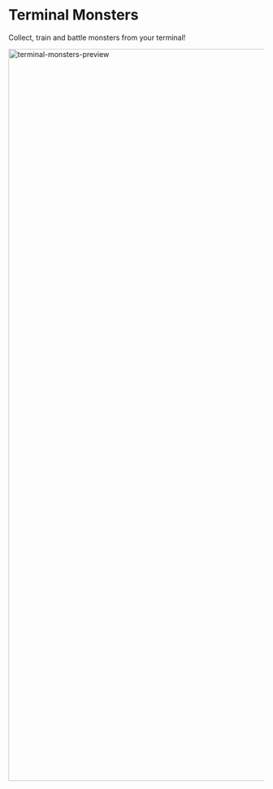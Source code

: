 # Terminal Monsters

Collect, train and battle monsters from your terminal!

<img width="1440" alt="terminal-monsters-preview" src="https://github.com/enzo-rma/terminal-monsters/assets/127135864/6045ccbe-1a10-43d1-b3f4-a89160f1c4e0">
